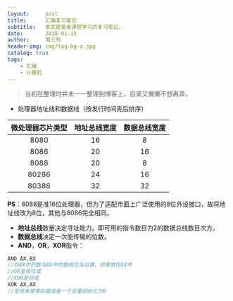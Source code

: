 ```yaml
---
layout:     post
title:      汇编复习笔记
subtitle:   本文是笔者课程学习的复习笔记。
date:       2018-01-15
author:     南三号
header-img: img/tag-bg-o.jpg
catalog: true
tags:
    - 汇编
    - 计算机
---
```


> 当初在整理时并未一一整理到博客上，后来又懒懒不想再弄。

- 处理器地址线和数据线（按发行时间先后排序）

| 微处理器芯片类型 | 地址总线宽度 | 数据总线宽度 |
| :--------------: | :----------: | :----------: |
|       8080       |      16      |      8       |
|       8086       |      20      |      16      |
|       8088       |      20      |      8       |
|      80286       |      24      |      16      |
|      80386       |      32      |      32      |

**PS**：8088是准16位处理器，但为了适配市面上广泛使用的8位外设接口，故将地址线改为8位，其他与8086完全相同。

- **地址总线**数量决定寻址能力。即可用的指令数目为2的数据总线数目次方。
- **数据总线**决定一次能传输的位数。
- **AND**，**OR**，**XOR**指令：
```java
AND AX,BX
//将AX中的数与BX中的数按位与运算，结果放在AX中
//OR是按位或
//XOR是异或
XOR AX,AX
//常用来使寄存器或者一个变量初始化为0
```

